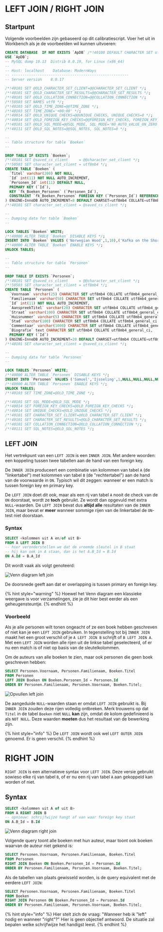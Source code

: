 # LEFT JOIN / RIGHT JOIN

## Startpunt

Volgende voorbeelden zijn gebaseerd op dit calibratiescript. Voer het uit in Workbench als je de voorbeelden wil kunnen uitvoeren:

```sql
CREATE DATABASE  IF NOT EXISTS `ApDB` /*!40100 DEFAULT CHARACTER SET utf8mb4 COLLATE utf8mb4_0900_ai_ci */ /*!80016 DEFAULT ENCRYPTION='N' */;
USE `ApDB`;
-- MySQL dump 10.13  Distrib 8.0.19, for Linux (x86_64)
--
-- Host: localhost    Database: ModernWays
-- ------------------------------------------------------
-- Server version    8.0.17

/*!40101 SET @OLD_CHARACTER_SET_CLIENT=@@CHARACTER_SET_CLIENT */;
/*!40101 SET @OLD_CHARACTER_SET_RESULTS=@@CHARACTER_SET_RESULTS */;
/*!40101 SET @OLD_COLLATION_CONNECTION=@@COLLATION_CONNECTION */;
/*!50503 SET NAMES utf8 */;
/*!40103 SET @OLD_TIME_ZONE=@@TIME_ZONE */;
/*!40103 SET TIME_ZONE='+00:00' */;
/*!40014 SET @OLD_UNIQUE_CHECKS=@@UNIQUE_CHECKS, UNIQUE_CHECKS=0 */;
/*!40014 SET @OLD_FOREIGN_KEY_CHECKS=@@FOREIGN_KEY_CHECKS, FOREIGN_KEY_CHECKS=0 */;
/*!40101 SET @OLD_SQL_MODE=@@SQL_MODE, SQL_MODE='NO_AUTO_VALUE_ON_ZERO' */;
/*!40111 SET @OLD_SQL_NOTES=@@SQL_NOTES, SQL_NOTES=0 */;

--
-- Table structure for table `Boeken`
--

DROP TABLE IF EXISTS `Boeken`;
/*!40101 SET @saved_cs_client     = @@character_set_client */;
/*!50503 SET character_set_client = utf8mb4 */;
CREATE TABLE `Boeken` (
  `Titel` varchar(200) NOT NULL,
  `Id` int(11) NOT NULL AUTO_INCREMENT,
  `Personen_Id` int(11) DEFAULT NULL,
  PRIMARY KEY (`Id`),
  KEY `fk_Boeken_Personen` (`Personen_Id`),
  CONSTRAINT `fk_Boeken_Personen` FOREIGN KEY (`Personen_Id`) REFERENCES `Personen` (`Id`)
) ENGINE=InnoDB AUTO_INCREMENT=8 DEFAULT CHARSET=utf8mb4 COLLATE=utf8mb4_0900_ai_ci;
/*!40101 SET character_set_client = @saved_cs_client */;

--
-- Dumping data for table `Boeken`
--

LOCK TABLES `Boeken` WRITE;
/*!40000 ALTER TABLE `Boeken` DISABLE KEYS */;
INSERT INTO `Boeken` VALUES ('Norwegian Wood',1,10),('Kafka on the Shore',2,10),('American Gods',3,16),('The Ocean at the End of the Lane',4,16),('Pet Sematary',5,17),('Good Omens',6,18),('The Talisman',7,17),('Beowulf',1,NULL);
/*!40000 ALTER TABLE `Boeken` ENABLE KEYS */;
UNLOCK TABLES;

--
-- Table structure for table `Personen`
--

DROP TABLE IF EXISTS `Personen`;
/*!40101 SET @saved_cs_client     = @@character_set_client */;
/*!50503 SET character_set_client = utf8mb4 */;
CREATE TABLE `Personen` (
  `Voornaam` varchar(25) CHARACTER SET utf8mb4 COLLATE utf8mb4_general_ci DEFAULT NULL,
  `Familienaam` varchar(50) CHARACTER SET utf8mb4 COLLATE utf8mb4_general_ci DEFAULT NULL,
  `Id` int(11) NOT NULL AUTO_INCREMENT,
  `AanspreekTitel` varchar(20) CHARACTER SET utf8mb4 COLLATE utf8mb4_general_ci DEFAULT NULL,
  `Straat` varchar(100) CHARACTER SET utf8mb4 COLLATE utf8mb4_general_ci DEFAULT NULL,
  `Huisnummer` varchar(5) CHARACTER SET utf8mb4 COLLATE utf8mb4_general_ci DEFAULT NULL,
  `Stad` varchar(100) CHARACTER SET utf8mb4 COLLATE utf8mb4_general_ci DEFAULT NULL,
  `Commentaar` varchar(1000) CHARACTER SET utf8mb4 COLLATE utf8mb4_general_ci DEFAULT NULL,
  `Biografie` text CHARACTER SET utf8mb4 COLLATE utf8mb4_general_ci,
  PRIMARY KEY (`Id`)
) ENGINE=InnoDB AUTO_INCREMENT=20 DEFAULT CHARSET=utf8mb4 COLLATE=utf8mb4_general_ci;
/*!40101 SET character_set_client = @saved_cs_client */;

--
-- Dumping data for table `Personen`
--

LOCK TABLES `Personen` WRITE;
/*!40000 ALTER TABLE `Personen` DISABLE KEYS */;
INSERT INTO `Personen` VALUES ('Samuel','Ijsseling',1,NULL,NULL,NULL,NULL,NULL,NULL),('Jacob','Van Sluis',2,NULL,NULL,NULL,NULL,NULL,NULL),('Emile','Benveniste',3,NULL,NULL,NULL,NULL,NULL,NULL),('Evert W.','Beth',4,NULL,NULL,NULL,NULL,NULL,NULL),('Rémy','Bernard',5,NULL,NULL,NULL,NULL,NULL,NULL),('Robert','Bly',6,NULL,NULL,NULL,NULL,NULL,NULL),('timothy','gowers',7,NULL,NULL,NULL,NULL,NULL,NULL),(NULL,'?',8,NULL,NULL,NULL,NULL,NULL,NULL),(NULL,'Ovidius',9,NULL,NULL,NULL,NULL,NULL,NULL),('Haruki','Murakami',10,NULL,NULL,NULL,NULL,NULL,NULL),('David','Mitchell',11,NULL,NULL,NULL,NULL,NULL,NULL),('Nick','Harkaway',12,NULL,NULL,NULL,NULL,NULL,NULL),('Thomas','Ligotti',13,NULL,NULL,NULL,NULL,NULL,NULL),('Neil','Gaiman',16,NULL,NULL,NULL,NULL,NULL,NULL),('Stephen','King',17,NULL,NULL,NULL,NULL,NULL,NULL),('Terry','Pratchett',18,NULL,NULL,NULL,NULL,NULL,NULL),('Peter','Straub',19,NULL,NULL,NULL,NULL,NULL,NULL);
/*!40000 ALTER TABLE `Personen` ENABLE KEYS */;
UNLOCK TABLES;
/*!40103 SET TIME_ZONE=@OLD_TIME_ZONE */;

/*!40101 SET SQL_MODE=@OLD_SQL_MODE */;
/*!40014 SET FOREIGN_KEY_CHECKS=@OLD_FOREIGN_KEY_CHECKS */;
/*!40014 SET UNIQUE_CHECKS=@OLD_UNIQUE_CHECKS */;
/*!40101 SET CHARACTER_SET_CLIENT=@OLD_CHARACTER_SET_CLIENT */;
/*!40101 SET CHARACTER_SET_RESULTS=@OLD_CHARACTER_SET_RESULTS */;
/*!40101 SET COLLATION_CONNECTION=@OLD_COLLATION_CONNECTION */;
/*!40111 SET SQL_NOTES=@OLD_SQL_NOTES */;
```

## LEFT JOIN

Het vertrekpunt van een `LEFT JOIN` is een `INNER JOIN`. Met andere woorden: een koppeling tussen twee tabellen aan de hand van een foreign key.

De `INNER JOIN` produceert een combinatie van kolommen van tabel `A` (de "linkertabel") met kolommen van tabel `B` (de "rechtertabel") aan de hand van de voorwaarde in `ON`. Typisch wil dit zeggen: wanneer er een match is tussen foreign key en primary key.

De `LEFT JOIN` doet dit ook, maar als een rij van tabel `A` nooit de check van de `ON` doorstaat, wordt ze **toch** gebruikt. Ze wordt dan opgevuld met extra `NULL`-waarden. De `LEFT JOIN` bevat dus **altijd alle** resultaten van de `INNER JOIN`, maar bevat er **meer** wanneer sommige rijen van de linkertabel de `ON`-test niet doorstaan.

### Syntax

```sql
SELECT <kolommen uit A en/of uit B>
FROM A LEFT JOIN B 
-- hier veronderstellen we dat de vreemde sleutel in B staat
-- hij kan ook in A staan, dan is het A.B_Id = B.Id
ON A.Id = B.A_Id
```

Dit wordt vaak als volgt genoteerd:

![Venn diagram left join](<../.gitbook/assets/venndiagramleftjoin.png>)

De doorsnede geeft aan dat er overlapping is tussen primary en foreign key.

{% hint style="warning" %}
Hoewel het Venn diagram een klassieke weergave is voor verzamelingen, zie je dit hier best eerder als een geheugensteuntje.
{% endhint %}

### Voorbeeld
Als je alle personen wilt tonen ongeacht of ze een boek hebben geschreven of niet kan je een `LEFT JOIN` gebruiken. In tegenstelling tot bij `INNER JOIN` maakt het een groot verschil of je `A LEFT JOIN B` schrijft of `B LEFT JOIN A`. Met een `LEFT JOIN` worden alle rijen uit de linkse tabel geselecteerd, of er nu een match is of niet op basis van de sleutelkolommen.

Om de auteurs van alle boeken te zien, maar ook personen die geen boek geschreven hebben:

```sql
SELECT Personen.Voornaam, Personen.Familienaam, Boeken.Titel 
FROM Personen
LEFT JOIN Boeken ON Boeken.Personen_Id = Personen.Id
ORDER BY Personen.Familienaam, Personen.Voornaam, Boeken.Titel;
```

![Opvullen left join](<../.gitbook/assets/opvullenleftjoin.png>)

De aangeduide `NULL`-waarden staan er omdat `LEFT JOIN` gebruikt is. Bij `INNER JOIN` zouden deze rijen volledig ontbreken. Merk trouwens op dat `Titel` in de tabel `Boeken` niet `NULL` **kan** zijn, omdat de kolom gedefinieerd is als `NOT NULL`. Deze waarden **moeten** dus het resultaat van de bewerking zijn.

{% hint style="info" %}
De `LEFT JOIN` wordt ook wel `LEFT OUTER JOIN` genoemd. Er is geen verschil.
{% endhint %}

# RIGHT JOIN

`RIGHT JOIN` is een alternatieve syntax voor `LEFT JOIN`. Deze versie gebruikt sowieso elke rij van tabel `B`, of er nu een rij van tabel `A` aan gekoppeld kan worden of niet.

## Syntax

```sql
SELECT <kolommen uit A of uit B>
FROM A RIGHT JOIN B
-- opnieuw: schrijfwijze hangt af van waar foreign key staat
ON A.B_Id = B.Id
```

![Venn diagram right join](<../.gitbook/assets/venndiagramrightjoin.png>)

Volgende query toont alle boeken met hun auteur, maar toont ook boeken waarvan de auteur niet gekend is:

```sql
SELECT Personen.Voornaam, Personen.Familienaam, Boeken.Titel 
FROM Personen
RIGHT JOIN Boeken ON Boeken.Personen_Id = Personen.Id
ORDER BY Personen.Familienaam, Personen.Voornaam, Boeken.Titel;
```

Als de tabellen van plaats gewisseld worden, is de query equivalent met de eerdere `LEFT JOIN`:

```sql
SELECT Personen.Voornaam, Personen.Familienaam, Boeken.Titel 
FROM Boeken
RIGHT JOIN Personen ON Boeken.Personen_Id = Personen.Id
ORDER BY Personen.Familienaam, Personen.Voornaam, Boeken.Titel;
```

{% hint style="info" %}
Hier stelt zich de vraag: "Wanneer heb ik "left" nodig en wanneer "right"?"
Hier is geen objectief antwoord. De situatie zal bepalen welke schrijfwijze het handigst leest.
{% endhint %}
